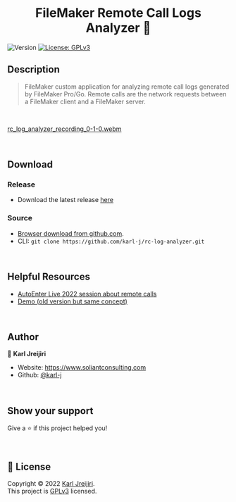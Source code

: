 <h1 align="center">FileMaker Remote Call Logs Analyzer 🔎</h1>
<p>
  <img alt="Version" src="https://img.shields.io/badge/version-0.1.3-blue.svg?cacheSeconds=2592000" />
  <a href="https://choosealicense.com/licenses/gpl-3.0/" target="_blank">
    <img alt="License: GPLv3" src="https://img.shields.io/badge/License-GPLv3-yellow.svg" />
  </a>
</p>



## Description
> FileMaker custom application for analyzing remote call logs generated by FileMaker Pro/Go. Remote calls are the network requests between a FileMaker client and a FileMaker server.
<br />

[rc_log_analyzer_recording_0-1-0.webm](https://user-images.githubusercontent.com/9118968/185248379-6f0d3276-4c90-4c6a-a863-8db5e035bfbf.webm)

<br />

## Download
### Release
- Download the latest release [here](https://github.com/karl-j/rc-log-analyzer/releases/latest)


### Source
- [Browser download from github.com](https://github.com/karl-j/rc-log-analyzer/archive/refs/heads/main.zip).
- CLI: `git clone https://github.com/karl-j/rc-log-analyzer.git`

<br />

## Helpful Resources
- [AutoEnter Live 2022 session about remote calls](https://youtu.be/wTwEsTf2deA)
- [Demo (old version but same concept)](https://youtu.be/sPNITOcyye0)
 
<br />

## Author

👤 **Karl Jreijiri**

* Website: https://www.soliantconsulting.com
* Github: [@karl-j](https://github.com/karl-j)

<br />

## Show your support

Give a ⭐️ if this project helped you!

<br />

## 📝 License

Copyright © 2022 [Karl Jreijiri](https://github.com/karl-j).<br />
This project is [GPLv3](https://choosealicense.com/licenses/gpl-3.0/) licensed.

